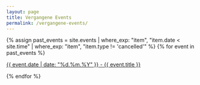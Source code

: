 ```yaml
---
layout: page
title: Vergangene Events
permalink: /vergangene-events/
---
```


{% assign past_events = site.events | where_exp: "item", "item.date < site.time" | where_exp: "item", "item.type != 'cancelled'" %}
{% for event in past_events %}

<article>
    <p>
        <a href="{{ event.url }}"><date>{{ event.date | date: "%d.%m.%Y" }}</date> - {{ event.title }}</a>
    </p>
</article>

{% endfor %}
